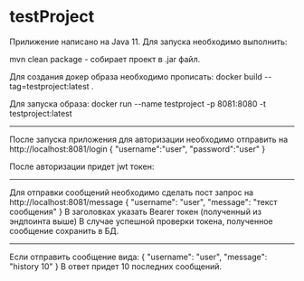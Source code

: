 # testProject
Прилижение написано на Java 11.
Для запуска необходимо выполнить:

mvn clean package - собирает проект в .jar файл.

Для создания докер образа необходимо прописать:
docker build --tag=testproject:latest .

Для запуска образа: 
docker run --name testproject -p 8081:8080 -t testproject:latest
***
После запуска приложения для авторизации необходимо отправить на http://localhost:8081/login
{
   "username":"user",
   "password":"user"
}

После авторизации придет jwt токен:
***
Для отправки сообщений необходимо сделать пост запрос на http://localhost:8081/message
{
   "username":       "user",
   "message":    "текст сообщения"
}
В заголовках указать Bearer токен (полученный из эндпоинта выше)
В случае успешной проверки токена, полученное сообщение сохранить в БД.
***
Если отправить сообщение вида:
{
   "username":       "user",
   "message":    "history 10"
}
В ответ придет 10 последних сообщений.
